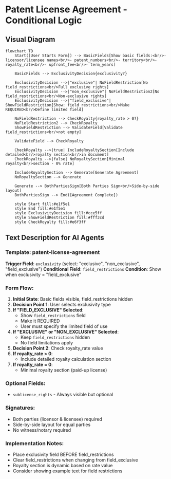 # Patent License Agreement - Conditional Logic

## Visual Diagram

```mermaid
flowchart TD
    Start([User Starts Form]) --> BasicFields[Show basic fields:<br/>- licensor/licensee names<br/>- patent_numbers<br/>- territory<br/>- royalty_rate<br/>- upfront_fee<br/>- term_years]
    
    BasicFields --> ExclusivityDecision{exclusivity?}
    
    ExclusivityDecision -->|"exclusive"| NoFieldRestriction[No field_restrictions<br/>Full exclusive rights]
    ExclusivityDecision -->|"non_exclusive"| NoFieldRestriction2[No field_restrictions<br/>Non-exclusive rights]
    ExclusivityDecision -->|"field_exclusive"| ShowFieldRestriction[Show: field_restrictions<br/>Make REQUIRED<br/>Define limited field]
    
    NoFieldRestriction --> CheckRoyalty{royalty_rate > 0?}
    NoFieldRestriction2 --> CheckRoyalty
    ShowFieldRestriction --> ValidateField[Validate field_restrictions<br/>not empty]
    
    ValidateField --> CheckRoyalty
    
    CheckRoyalty -->|true| IncludeRoyaltySection[Include detailed<br/>royalty section<br/>in document]
    CheckRoyalty -->|false| NoRoyaltySection[Minimal royalty<br/>section - 0% rate]
    
    IncludeRoyaltySection --> Generate[Generate Agreement]
    NoRoyaltySection --> Generate
    
    Generate --> BothPartiesSign[Both Parties Sign<br/>Side-by-side layout]
    BothPartiesSign --> End([Agreement Complete])
    
    style Start fill:#e1f5e1
    style End fill:#e1f5e1
    style ExclusivityDecision fill:#cce5ff
    style ShowFieldRestriction fill:#fff3cd
    style CheckRoyalty fill:#e6f3ff
```

## Text Description for AI Agents

### Template: patent-license-agreement
**Trigger Field**: `exclusivity` (select: "exclusive", "non_exclusive", "field_exclusive")
**Conditional Field**: `field_restrictions`
**Condition**: Show when exclusivity = "field_exclusive"

### Form Flow:
1. **Initial State**: Basic fields visible, field_restrictions hidden
2. **Decision Point 1**: User selects exclusivity type
3. **If "FIELD_EXCLUSIVE" Selected**:
   - Show `field_restrictions` field
   - Make it REQUIRED
   - User must specify the limited field of use
4. **If "EXCLUSIVE" or "NON_EXCLUSIVE" Selected**:
   - Keep `field_restrictions` hidden
   - No field limitations apply
5. **Decision Point 2**: Check royalty_rate value
6. **If royalty_rate > 0**:
   - Include detailed royalty calculation section
7. **If royalty_rate = 0**:
   - Minimal royalty section (paid-up license)

### Optional Fields:
- `sublicense_rights` - Always visible but optional

### Signatures:
- Both parties (licensor & licensee) required
- Side-by-side layout for equal parties
- No witness/notary required

### Implementation Notes:
- Place exclusivity field BEFORE field_restrictions
- Clear field_restrictions when changing from field_exclusive
- Royalty section is dynamic based on rate value
- Consider showing example text for field restrictions 
